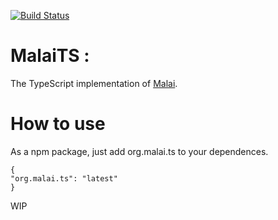 [![Build Status](https://ci.inria.fr/malai/job/malai_typescript/badge/icon)](https://ci.inria.fr/malai/job/malai_typescript/) 
# MalaiTS :
The TypeScript implementation of [Malai](https://github.com/arnobl/Malai).

# How to use

As a npm package, just add org.malai.ts to your dependences.

```
{
"org.malai.ts": "latest"
}
```

WIP